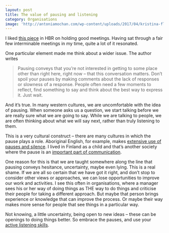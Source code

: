 ```yaml
---
layout: post
title: The value of pausing and listening
category: Organisations
image: 'http://antoniamochan.com/wp-content/uploads/2017/04/kristina-flour-185592.jpg'
---
```



I liked [this piece](https://hbr.org/2017/04/how-to-design-meetings-your-team-will-want-to-attend)&nbsp;in HBR on holding good meetings. Having sat through a fair few interminable meetings in my time, quite a lot of it resonated.

One particular element made me think about a wider issue. The author writes

> Pausing conveys that you’re not interested in getting to some place other than right here, right now – that this conversation matters. Don’t spoil your pauses by making comments about the lack of responses or slowness of a response. People often need a few moments to reflect, find something to say and think about the best way to express it. Just wait.

And it’s true. In many western cultures, we are uncomfortable with the idea of pausing. When someone asks us a question, we start talking before we are really sure what we are going to say. While we are talking to people, we are often thinking about what we will say next, rather than truly listening to them.

This is a very cultural construct – there are many cultures in which the pause plays a role. Aboriginal English, for example, makes [extensive use of pauses and silence](https://www.health.qld.gov.au/__data/assets/pdf_file/0021/151923/communicating.pdf). I lived in Finland as a child and that’s another society where the pause is an [important part of communication](http://virtualwayfarer.com/nordic-conversations-are-different/).

One reason for this is that we are taught somewhere along the line that pausing conveys hesitance, uncertainty, maybe even lying. This is a real shame. If we are all so certain that we have got it right, and don’t stop to consider other views or approaches, we can lose opportunities to improve our work and activities. I see this often in organisations, where a manager sees his or her way of doing things as THE way to do things and criticise their people for taking a different approach. But maybe that person brings experience or knowledge that can improve the process. Or maybe their way makes more sense for people that see things in a particular way.

Not knowing, a little uncertainty, being open to new ideas – these can be openings to doing things better. So embrace the pauses, and use your [active listening skills](https://www.mindtools.com/CommSkll/ActiveListening.htm).
